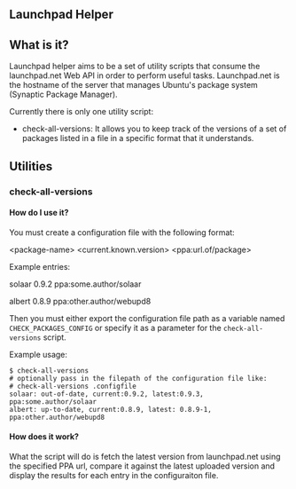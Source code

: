 Launchpad Helper
----------------

## What is it?

Launchpad helper aims to be a set of utility scripts that consume the launchpad.net Web API
in order to perform useful tasks. Launchpad.net is the hostname of the server that manages
Ubuntu's package system (Synaptic Package Manager).

Currently there is only one utility script:

+ check-all-versions: It allows you to keep track of the versions of a set of
  packages listed in a file in a specific format that it understands.


## Utilities

### check-all-versions

#### How do I use it?

You must create a configuration file with the following format:

\<package-name> \<current.known.version> \<ppa:url.of/package>

Example entries:

solaar 0.9.2 ppa:some.author/solaar

albert 0.8.9 ppa:other.author/webupd8

Then you must either export the configuration file path as a variable named `CHECK_PACKAGES_CONFIG`
or specify it as a parameter for the `check-all-versions` script.

Example usage:

```
$ check-all-versions
# optionally pass in the filepath of the configuration file like:
# check-all-versions .configfile
solaar: out-of-date, current:0.9.2, latest:0.9.3, ppa:some.author/solaar
albert: up-to-date, current:0.8.9, latest: 0.8.9-1, ppa:other.author/webupd8
```

#### How does it work?

What the script will do is fetch the latest version from launchpad.net using the specified
PPA url, compare it against the latest uploaded version and display the results for each
entry in the configuraiton file.
